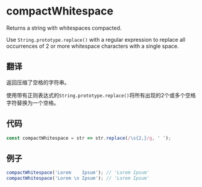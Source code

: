 # compactWhitespace

Returns a string with whitespaces compacted.

Use `String.prototype.replace()` with a regular expression to replace all occurrences of 2 or more whitespace characters with a single space.

## 翻译

返回压缩了空格的字符串。

使用带有正则表达式的`String.prototype.replace()`将所有出现的2个或多个空格字符替换为一个空格。

## 代码

```js
const compactWhitespace = str => str.replace(/\s{2,}/g, ' ');
```

## 例子

```js
compactWhitespace('Lorem    Ipsum'); // 'Lorem Ipsum'
compactWhitespace('Lorem \n Ipsum'); // 'Lorem Ipsum'
```
